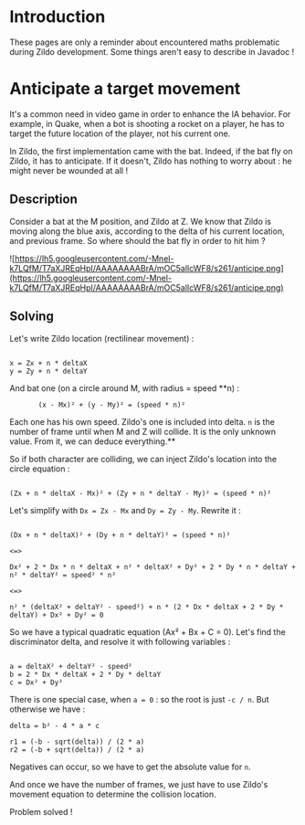 

# Introduction #

These pages are only a reminder about encountered maths problematic during Zildo development. Some things aren't easy to describe in Javadoc !


# Anticipate a target movement #

It's a common need in video game in order to enhance the IA behavior. For example, in Quake, when a bot is shooting a rocket on a player, he has to target the future location of the player, not his current one.

In Zildo, the first implementation came with the bat. Indeed, if the bat fly on Zildo, it has to anticipate. If it doesn't, Zildo has nothing to worry about : he might never be wounded at all !

## Description ##

Consider a bat at the M position, and Zildo at Z. We know that Zildo is moving along the blue axis, according to the delta of his current location, and previous frame. So where should the bat fly in order to hit him ?

![https://lh5.googleusercontent.com/-Mnel-k7LQfM/T7aXJREqHpI/AAAAAAAABrA/mOC5alIcWF8/s261/anticipe.png](https://lh5.googleusercontent.com/-Mnel-k7LQfM/T7aXJREqHpI/AAAAAAAABrA/mOC5alIcWF8/s261/anticipe.png)

## Solving ##

Let's write Zildo location (rectilinear movement) :
```

x = Zx + n * deltaX
y = Zy + n * deltaY
```
And bat one (on a circle around M, with radius = speed **n) :
```
       (x - Mx)² + (y - My)² = (speed * n)²
```
Each one has his own speed. Zildo's one is included into delta. `n` is the number of frame until when M and Z will collide. It is the only unknown value. From it, we can deduce everything.**

So if both character are colliding, we can inject Zildo's location into the circle equation :

```

(Zx + n * deltaX - Mx)² + (Zy + n * deltaY - My)² = (speed * n)²
```
Let's simplify with `Dx = Zx - Mx` and `Dy = Zy - My`. Rewrite it :
```

(Dx + n * deltaX)² + (Dy + n * deltaY)² = (speed * n)²

<=>

Dx² + 2 * Dx * n * deltaX + n² * deltaX² + Dy² + 2 * Dy * n * deltaY + n² * deltaY² = speed² * n²

<=>

n² * (deltaX² + deltaY² - speed²) + n * (2 * Dx * deltaX + 2 * Dy * deltaY) + Dx² + Dy² = 0
```
So we have a typical quadratic equation (Ax² + Bx + C = 0). Let's find the discriminator delta, and resolve it with following variables :
```

a = deltaX² + deltaY² - speed²
b = 2 * Dx * deltaX + 2 * Dy * deltaY
c = Dx² + Dy²
```
There is one special case, when `a = 0` : so the root is just `-c / n`. But otherwise we have :
```
delta = b² - 4 * a * c

r1 = (-b - sqrt(delta)) / (2 * a)
r2 = (-b + sqrt(delta)) / (2 * a)
```
Negatives can occur, so we have to get the absolute value for `n`.

And once we have the number of frames, we just have to use Zildo's movement equation to determine the collision location.

Problem solved !
